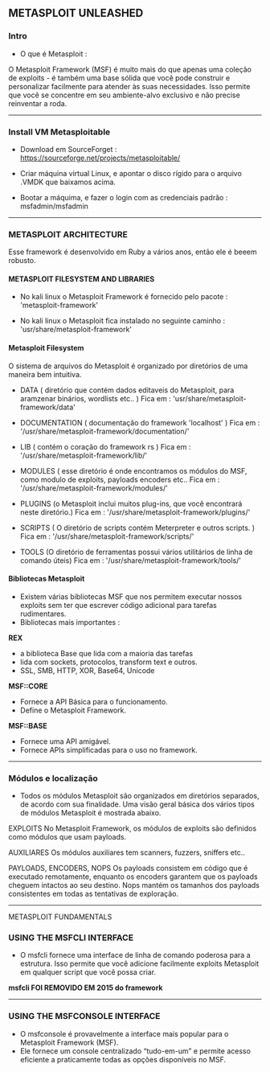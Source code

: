 ## METASPLOIT UNLEASHED


### Intro

- O que é Metasploit :

O Metasploit Framework (MSF) é muito mais do que apenas uma coleção de exploits - é também uma base sólida que você pode construir e personalizar
facilmente para atender às suas necessidades. Isso permite que você se concentre em seu ambiente-alvo exclusivo e não precise reinventar a roda. 


----


### Install VM Metasploitable


- Download em SourceForget : 
https://sourceforge.net/projects/metasploitable/

- Criar máquina virtual Linux, e apontar o disco rígido para o arquivo .VMDK que baixamos acima.

- Bootar a máquima, e fazer o login com as credenciais padrão : msfadmin/msfadmin

----


### METASPLOIT ARCHITECTURE

Esse framework é desenvolvido em Ruby a vários anos, então ele é beeem robusto.

#### METASPLOIT FILESYSTEM AND LIBRARIES


- No kali linux o Metasploit Framework é fornecido pelo pacote : 'metasploit-framework'

- No kali linux o Metasploit fica instalado no seguinte caminho : 'usr/share/metasploit-framework'


#### Metasploit Filesystem

O sistema de arquivos do Metasploit é organizado por diretórios de uma maneira bem intuitiva.

- DATA ( diretório que contém dados editaveis do Metasploit, para aramzenar binários, wordlists etc.. )
Fica em : 'usr/share/metasploit-framework/data'

- DOCUMENTATION ( documentação do framework 'localhost' )
Fica em : '/usr/share/metasploit-framework/documentation/'

- LIB ( contém o coração do framework rs ) 
Fica em : '/usr/share/metasploit-framework/lib/'

- MODULES ( esse diretório é onde encontramos os módulos do MSF, como modulo de exploits, payloads encoders etc..
Fica em : '/usr/share/metasploit-framework/modules/'

- PLUGINS (o Metasploit inclui muitos plug-ins, que você encontrará neste diretório.)
Fica em : '/usr/share/metasploit-framework/plugins/'

- SCRIPTS ( O diretório de scripts contém Meterpreter e outros scripts. )
Fica em : '/usr/share/metasploit-framework/scripts/'

- TOOLS (O diretório de ferramentas possui vários utilitários de linha de comando úteis)
Fica em : '/usr/share/metasploit-framework/tools/'

#### Bibliotecas Metasploit

- Existem várias bibliotecas MSF que nos permitem executar nossos exploits sem ter que escrever código adicional para tarefas rudimentares.
- Bibliotecas mais importantes :

**REX**
- a biblioteca Base que lida com a maioria das tarefas 
- lida com sockets, protocolos, transform text e outros.
- SSL, SMB, HTTP, XOR, Base64, Unicode

**MSF::CORE**
- Fornece a API Básica para o funcionamento.
- Define o Metasploit Framework.

**MSF::BASE**
- Fornece uma API amigável.
- Fornece APIs simplificadas para o uso no framework.


----



### Módulos e localização


- Todos os módulos Metasploit são organizados em diretórios separados, de acordo com sua finalidade. 
Uma visão geral básica dos vários tipos de módulos Metasploit é mostrada abaixo.


EXPLOITS
No Metasploit Framework, os módulos de exploits são definidos como módulos que usam payloads.

AUXILIARES
Os módulos auxiliares tem  scanners, fuzzers, sniffers etc..

PAYLOADS, ENCODERS, NOPS
Os payloads consistem em código que é executado remotamente, enquanto os encoders garantem que os payloads cheguem intactos ao seu destino. 
Nops mantém os tamanhos dos payloads consistentes em todas as tentativas de exploração.


---

 
METASPLOIT FUNDAMENTALS

### USING THE MSFCLI INTERFACE


- O msfcli fornece uma interface de linha de comando poderosa para a estrutura. 
Isso permite que você adicione facilmente exploits Metasploit em qualquer script que você possa criar.

**msfcli FOI REMOVIDO EM 2015 do framework**


---


### USING THE MSFCONSOLE INTERFACE


- O msfconsole é provavelmente a interface mais popular para o Metasploit Framework (MSF). 
- Ele fornece um console centralizado “tudo-em-um” e permite acesso eficiente a praticamente todas as opções disponíveis no MSF. 













